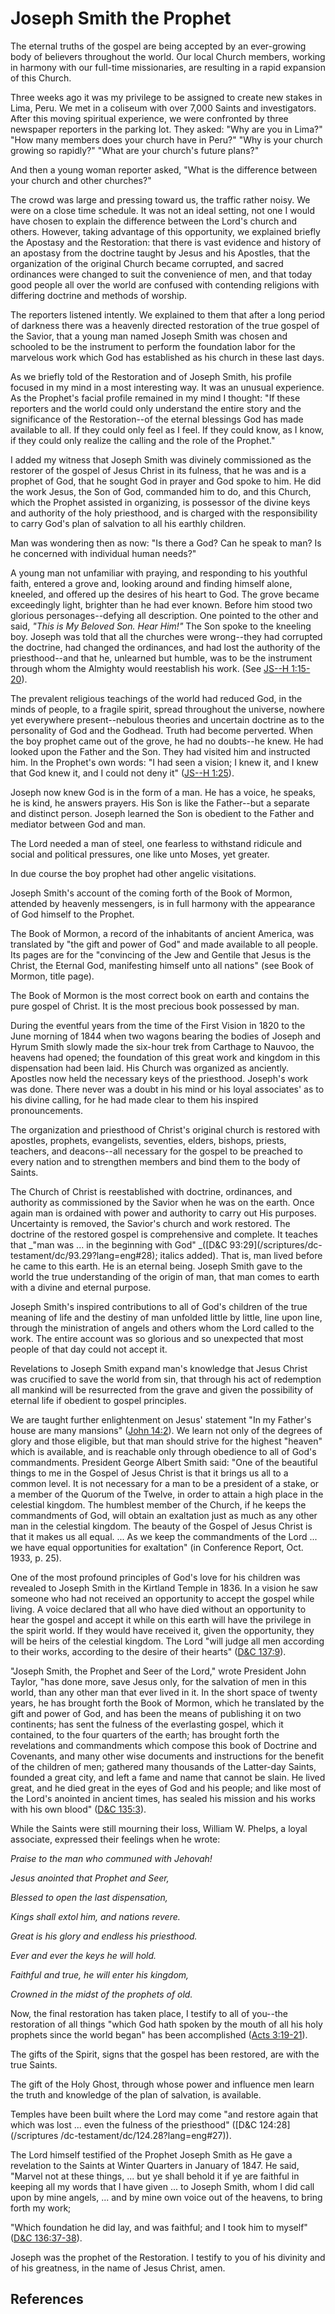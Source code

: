 # Joseph Smith the Prophet

The eternal truths of the gospel are being accepted by an ever-growing body of
believers throughout the world. Our local Church members, working in harmony
with our full-time missionaries, are resulting in a rapid expansion of this
Church.

Three weeks ago it was my privilege to be assigned to create new stakes in
Lima, Peru. We met in a coliseum with over 7,000 Saints and investigators.
After this moving spiritual experience, we were confronted by three newspaper
reporters in the parking lot. They asked: "Why are you in Lima?" "How many
members does your church have in Peru?" "Why is your church growing so
rapidly?" "What are your church's future plans?"

And then a young woman reporter asked, "What is the difference between your
church and other churches?"

The crowd was large and pressing toward us, the traffic rather noisy. We were
on a close time schedule. It was not an ideal setting, not one I would have
chosen to explain the difference between the Lord's church and others.
However, taking advantage of this opportunity, we explained briefly the
Apostasy and the Restoration: that there is vast evidence and history of an
apostasy from the doctrine taught by Jesus and his Apostles, that the
organization of the original Church became corrupted, and sacred ordinances
were changed to suit the convenience of men, and that today good people all
over the world are confused with contending religions with differing doctrine
and methods of worship.

The reporters listened intently. We explained to them that after a long period
of darkness there was a heavenly directed restoration of the true gospel of
the Savior, that a young man named Joseph Smith was chosen and schooled to be
the instrument to perform the foundation labor for the marvelous work which
God has established as his church in these last days.

As we briefly told of the Restoration and of Joseph Smith, his profile focused
in my mind in a most interesting way. It was an unusual experience. As the
Prophet's facial profile remained in my mind I thought: "If these reporters
and the world could only understand the entire story and the significance of
the Restoration--of the eternal blessings God has made available to all. If
they could only feel as I feel. If they could know, as I know, if they could
only realize the calling and the role of the Prophet."

I added my witness that Joseph Smith was divinely commissioned as the restorer
of the gospel of Jesus Christ in its fulness, that he was and is a prophet of
God, that he sought God in prayer and God spoke to him. He did the work Jesus,
the Son of God, commanded him to do, and this Church, which the Prophet
assisted in organizing, is possessor of the divine keys and authority of the
holy priesthood, and is charged with the responsibility to carry God's plan of
salvation to all his earthly children.

Man was wondering then as now: "Is there a God? Can he speak to man? Is he
concerned with individual human needs?"

A young man not unfamiliar with praying, and responding to his youthful faith,
entered a grove and, looking around and finding himself alone, kneeled, and
offered up the desires of his heart to God. The grove became exceedingly
light, brighter than he had ever known. Before him stood two glorious
personages--defying all description. One pointed to the other and said, _"This
is My Beloved Son. Hear Him!"_ The Son spoke to the kneeling boy. Joseph was
told that all the churches were wrong--they had corrupted the doctrine, had
changed the ordinances, and had lost the authority of the priesthood--and that
he, unlearned but humble, was to be the instrument through whom the Almighty
would reestablish his work. (See [JS--H
1:15-20](/scriptures/pgp/js-h/1.15-20?lang=eng#14)).

The prevalent religious teachings of the world had reduced God, in the minds
of people, to a fragile spirit, spread throughout the universe, nowhere yet
everywhere present--nebulous theories and uncertain doctrine as to the
personality of God and the Godhead. Truth had become perverted. When the boy
prophet came out of the grove, he had no doubts--he knew. He had looked upon
the Father and the Son. They had visited him and instructed him. In the
Prophet's own words: "I had seen a vision; I knew it, and I knew that God knew
it, and I could not deny it" ([JS--H
1:25](/scriptures/pgp/js-h/1.25?lang=eng#24)).

Joseph now knew God is in the form of a man. He has a voice, he speaks, he is
kind, he answers prayers. His Son is like the Father--but a separate and
distinct person. Joseph learned the Son is obedient to the Father and mediator
between God and man.

The Lord needed a man of steel, one fearless to withstand ridicule and social
and political pressures, one like unto Moses, yet greater.

In due course the boy prophet had other angelic visitations.

Joseph Smith's account of the coming forth of the Book of Mormon, attended by
heavenly messengers, is in full harmony with the appearance of God himself to
the Prophet.

The Book of Mormon, a record of the inhabitants of ancient America, was
translated by "the gift and power of God" and made available to all people.
Its pages are for the "convincing of the Jew and Gentile that Jesus is the
Christ, the Eternal God, manifesting himself unto all nations" (see Book of
Mormon, title page).

The Book of Mormon is the most correct book on earth and contains the pure
gospel of Christ. It is the most precious book possessed by man.

During the eventful years from the time of the First Vision in 1820 to the
June morning of 1844 when two wagons bearing the bodies of Joseph and Hyrum
Smith slowly made the six-hour trek from Carthage to Nauvoo, the heavens had
opened; the foundation of this great work and kingdom in this dispensation had
been laid. His Church was organized as anciently. Apostles now held the
necessary keys of the priesthood. Joseph's work was done. There never was a
doubt in his mind or his loyal associates' as to his divine calling, for he
had made clear to them his inspired pronouncements.

The organization and priesthood of Christ's original church is restored with
apostles, prophets, evangelists, seventies, elders, bishops, priests,
teachers, and deacons--all necessary for the gospel to be preached to every
nation and to strengthen members and bind them to the body of Saints.

The Church of Christ is reestablished with doctrine, ordinances, and authority
as commissioned by the Savior when he was on the earth. Once again man is
ordained with power and authority to carry out His purposes. Uncertainty is
removed, the Savior's church and work restored. The doctrine of the restored
gospel is comprehensive and complete. It teaches that _"man was ... in the
beginning with God" _([D&amp;C 93:29](/scriptures/dc-
testament/dc/93.29?lang=eng#28); italics added). That is, man lived before he
came to this earth. He is an eternal being. Joseph Smith gave to the world the
true understanding of the origin of man, that man comes to earth with a divine
and eternal purpose.

Joseph Smith's inspired contributions to all of God's children of the true
meaning of life and the destiny of man unfolded little by little, line upon
line, through the ministration of angels and others whom the Lord called to
the work. The entire account was so glorious and so unexpected that most
people of that day could not accept it.

Revelations to Joseph Smith expand man's knowledge that Jesus Christ was
crucified to save the world from sin, that through his act of redemption all
mankind will be resurrected from the grave and given the possibility of
eternal life if obedient to gospel principles.

We are taught further enlightenment on Jesus' statement "In my Father's house
are many mansions" ([John 14:2](/scriptures/nt/john/14.2?lang=eng#1)). We
learn not only of the degrees of glory and those eligible, but that man should
strive for the highest "heaven" which is available, and is reachable only
through obedience to all of God's commandments. President George Albert Smith
said: "One of the beautiful things to me in the Gospel of Jesus Christ is that
it brings us all to a common level. It is not necessary for a man to be a
president of a stake, or a member of the Quorum of the Twelve, in order to
attain a high place in the celestial kingdom. The humblest member of the
Church, if he keeps the commandments of God, will obtain an exaltation just as
much as any other man in the celestial kingdom. The beauty of the Gospel of
Jesus Christ is that it makes us all equal. ... As we keep the commandments of
the Lord ... we have equal opportunities for exaltation" (in Conference Report,
Oct. 1933, p. 25).

One of the most profound principles of God's love for his children was
revealed to Joseph Smith in the Kirtland Temple in 1836. In a vision he saw
someone who had not received an opportunity to accept the gospel while living.
A voice declared that all who have died without an opportunity to hear the
gospel and accept it while on this earth will have the privilege in the spirit
world. If they would have received it, given the opportunity, they will be
heirs of the celestial kingdom. The Lord "will judge all men according to
their works, according to the desire of their hearts" ([D&amp;C
137:9](/scriptures/dc-testament/dc/137.9?lang=eng#8)).

"Joseph Smith, the Prophet and Seer of the Lord," wrote President John Taylor,
"has done more, save Jesus only, for the salvation of men in this world, than
any other man that ever lived in it. In the short space of twenty years, he
has brought forth the Book of Mormon, which he translated by the gift and
power of God, and has been the means of publishing it on two continents; has
sent the fulness of the everlasting gospel, which it contained, to the four
quarters of the earth; has brought forth the revelations and commandments
which compose this book of Doctrine and Covenants, and many other wise
documents and instructions for the benefit of the children of men; gathered
many thousands of the Latter-day Saints, founded a great city, and left a fame
and name that cannot be slain. He lived great, and he died great in the eyes
of God and his people; and like most of the Lord's anointed in ancient times,
has sealed his mission and his works with his own blood" ([D&amp;C
135:3](/scriptures/dc-testament/dc/135.3?lang=eng#2)).

While the Saints were still mourning their loss, William W. Phelps, a loyal
associate, expressed their feelings when he wrote:

_Praise to the man who communed with Jehovah!_

_Jesus anointed that Prophet and Seer,_

_Blessed to open the last dispensation,_

_Kings shall extol him, and nations revere._

_Great is his glory and endless his priesthood._

_Ever and ever the keys he will hold._

_Faithful and true, he will enter his kingdom,_

_Crowned in the midst of the prophets of old._

Now, the final restoration has taken place, I testify to all of you--the
restoration of all things "which God hath spoken by the mouth of all his holy
prophets since the world began" has been accomplished ([Acts
3:19-21](/scriptures/nt/acts/3.19-21?lang=eng#18)).

The gifts of the Spirit, signs that the gospel has been restored, are with the
true Saints.

The gift of the Holy Ghost, through whose power and influence men learn the
truth and knowledge of the plan of salvation, is available.

Temples have been built where the Lord may come "and restore again that which
was lost ... even the fulness of the priesthood" ([D&amp;C 124:28](/scriptures
/dc-testament/dc/124.28?lang=eng#27)).

The Lord himself testified of the Prophet Joseph Smith as He gave a revelation
to the Saints at Winter Quarters in January of 1847. He said, "Marvel not at
these things, ... but ye shall behold it if ye are faithful in keeping all my
words that I have given ... to Joseph Smith, whom I did call upon by mine
angels, ... and by mine own voice out of the heavens, to bring forth my work;

"Which foundation he did lay, and was faithful; and I took him to myself"
([D&amp;C 136:37-38](/scriptures/dc-testament/dc/136.37-38?lang=eng#36)).

Joseph was the prophet of the Restoration. I testify to you of his divinity
and of his greatness, in the name of Jesus Christ, amen.

## References

